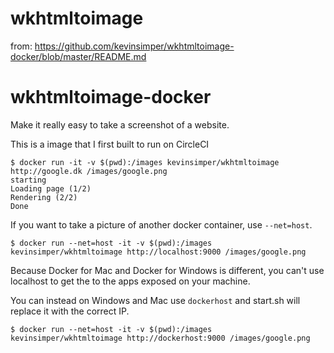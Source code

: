 # wkhtmltoimage
from: https://github.com/kevinsimper/wkhtmltoimage-docker/blob/master/README.md

# wkhtmltoimage-docker

Make it really easy to take a screenshot of a website.

This is a image that I first built to run on CircleCI

```
$ docker run -it -v $(pwd):/images kevinsimper/wkhtmltoimage http://google.dk /images/google.png
starting
Loading page (1/2)
Rendering (2/2)
Done
```

If you want to take a picture of another docker container, use `--net=host`.

```
$ docker run --net=host -it -v $(pwd):/images kevinsimper/wkhtmltoimage http://localhost:9000 /images/google.png
```

Because Docker for Mac and Docker for Windows is different, you can't use localhost to get the to the apps exposed on your machine.

You can instead on Windows and Mac use `dockerhost` and start.sh will replace it with the correct IP.

```
$ docker run --net=host -it -v $(pwd):/images kevinsimper/wkhtmltoimage http://dockerhost:9000 /images/google.png
```
